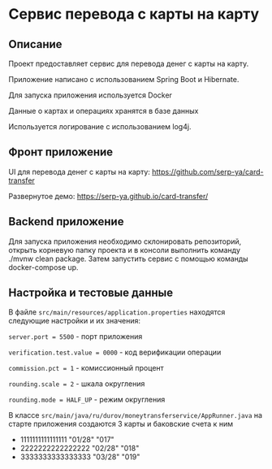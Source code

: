 # Сервис перевода с карты на карту
## Описание

Проект предоставляет сервис для перевода денег с карты на карту.

Приложение написано с использованием Spring Boot и Hibernate.

Для запуска приложения используется Docker

Данные о картах и операциях хранятся в базе данных

Используется логирование с использованием log4j.

## Фронт приложение

UI для перевода денег с карты на карту: https://github.com/serp-ya/card-transfer

Развернутое демо: https://serp-ya.github.io/card-transfer/

## Backend приложение

Для запуска приложения необходимо склонировать репозиторий, открыть корневую папку проекта и в консоли выполнить команду ./mvnw clean package.
Затем запустить сервис с помощью команды docker-compose up.



## Настройка и тестовые данные

В файле `src/main/resources/application.properties` находятся следующие настройки и их значения:

`server.port = 5500` - порт приложения

`verification.test.value = 0000` - код верификации операции

`commission.pct = 1` - комиссионный процент

`rounding.scale = 2` - шкала округления

`rounding.mode = HALF_UP` - режим округления

В классе `src/main/java/ru/durov/moneytransferservice/AppRunner.java` на старте приложения создаются 3 карты и баковские счета к ним
- 1111111111111111 "01/28" "017"
- 2222222222222222 "02/28" "018"
- 3333333333333333 "03/28" "019"
